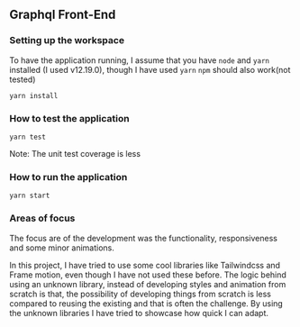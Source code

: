 ## Graphql Front-End

### Setting up the workspace

To have the application running, I assume that you have ````node```` and ````yarn```` installed (I used v12.19.0), 
though I have used ```yarn``` ```npm``` should also work(not tested)

```
yarn install
```

### How to test the application
```
yarn test
```

Note: The unit test coverage is less

### How to run the application

```
yarn start 
```

### Areas of focus

The focus are of the development was the functionality, responsiveness and some minor animations. 

In this project, I have tried to use some cool libraries like Tailwindcss and Frame motion, 
even though I have not used these before. The logic behind using an unknown library, 
instead of developing styles and animation from scratch is that, the possibility of developing things 
from scratch is less compared to reusing the existing and that is often the challenge. 
By using the unknown libraries I have tried to showcase how quick I can adapt.